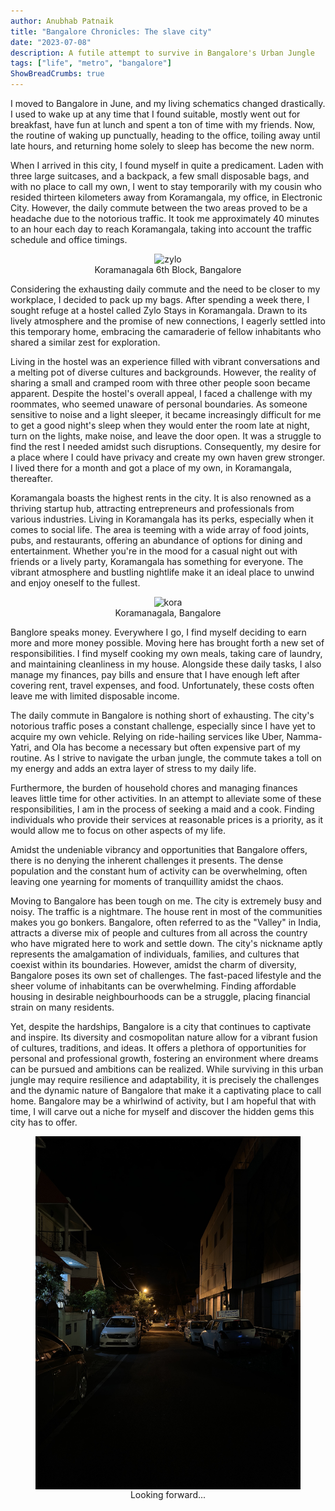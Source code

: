 ```yaml
---
author: Anubhab Patnaik
title: "Bangalore Chronicles: The slave city"
date: "2023-07-08"
description: A futile attempt to survive in Bangalore's Urban Jungle
tags: ["life", "metro", "bangalore"]
ShowBreadCrumbs: true 
---
```

<style>
 .skylab {
 justify-content: center;
 align-items: center;
 display: flex;
 flex-direction: column;
 }
</style>

I moved to Bangalore in June, and my living schematics changed drastically. I used to wake up at any time that I found suitable, mostly went out for breakfast, have fun at lunch and spent a ton of time with my friends. Now, the routine of waking up punctually, heading to the office, toiling away until late hours, and returning home solely to sleep has become the new norm.

When I arrived in this city, I found myself in quite a predicament. Laden with three large suitcases, and a backpack, a few small disposable bags, and with no place to call my own, I went to stay temporarily with my cousin who resided thirteen kilometers away from Koramangala, my office, in Electronic City. However, the daily commute between the two areas proved to be a headache due to the notorious traffic. It took me approximately 40 minutes to an hour each day to reach Koramangala, taking into account the traffic schedule and office timings.

<figure class="skylab">
<img alt='zylo' src ="/assets/img/lifeinametro/3.jpeg" class='h-50 w-50' >
<figcaption>
Koramanagala 6th Block, Bangalore
</figcaption>
</figure>

Considering the exhausting daily commute and the need to be closer to my workplace, I decided to pack up my bags. After spending a week there, I sought refuge at a hostel called Zylo Stays in Koramangala. Drawn to its lively atmosphere and the promise of new connections, I eagerly settled into this temporary home, embracing the camaraderie of fellow inhabitants who shared a similar zest for exploration.

Living in the hostel was an experience filled with vibrant conversations and a melting pot of diverse cultures and backgrounds. However, the reality of sharing a small and cramped room with three other people soon became apparent. Despite the hostel's overall appeal, I faced a challenge with my roommates, who seemed unaware of personal boundaries. As someone sensitive to noise and a light sleeper, it became increasingly difficult for me to get a good night's sleep when they would enter the room late at night, turn on the lights, make noise, and leave the door open. It was a struggle to find the rest I needed amidst such disruptions. Consequently, my desire for a place where I could have privacy and create my own haven grew stronger. I lived there for a month and got a place of my own, in Koramangala, thereafter.

Koramangala boasts the highest rents in the city. It is also renowned as a thriving startup hub, attracting entrepreneurs and professionals from various industries. Living in Koramangala has its perks, especially when it comes to social life. The area is teeming with a wide array of food joints, pubs, and restaurants, offering an abundance of options for dining and entertainment. Whether you're in the mood for a casual night out with friends or a lively party, Koramangala has something for everyone. The vibrant atmosphere and bustling nightlife make it an ideal place to unwind and enjoy oneself to the fullest.

<figure class="skylab">
<img alt='kora' src ="/assets/img/lifeinametro/2.jpeg" class='h-50 w-50' >
<figcaption>
Koramanagala, Bangalore
</figcaption>
</figure>

Banglore speaks money. Everywhere I go, I find myself deciding to earn more and more money possible. Moving here has brought forth a new set of responsibilities. I find myself cooking my own meals, taking care of laundry, and maintaining cleanliness in my house. Alongside these daily tasks, I also manage my finances, pay bills and ensure that I have enough left after covering rent, travel expenses, and food. Unfortunately, these costs often leave me with limited disposable income.

The daily commute in Bangalore is nothing short of exhausting. The city's notorious traffic poses a constant challenge, especially since I have yet to acquire my own vehicle. Relying on ride-hailing services like Uber, Namma-Yatri, and Ola has become a necessary but often expensive part of my routine. As I strive to navigate the urban jungle, the commute takes a toll on my energy and adds an extra layer of stress to my daily life.

Furthermore, the burden of household chores and managing finances leaves little time for other activities. In an attempt to alleviate some of these responsibilities, I am in the process of seeking a maid and a cook. Finding individuals who provide their services at reasonable prices is a priority, as it would allow me to focus on other aspects of my life.

Amidst the undeniable vibrancy and opportunities that Bangalore offers, there is no denying the inherent challenges it presents. The dense population and the constant hum of activity can be overwhelming, often leaving one yearning for moments of tranquillity amidst the chaos.

Moving to Bangalore has been tough on me. The city is extremely busy and noisy. The traffic is a nightmare. The house rent in most of the communities makes you go bonkers. Bangalore, often referred to as the "Valley" in India, attracts a diverse mix of people and cultures from all across the country who have migrated here to work and settle down. The city's nickname aptly represents the amalgamation of individuals, families, and cultures that coexist within its boundaries. However, amidst the charm of diversity, Bangalore poses its own set of challenges. The fast-paced lifestyle and the sheer volume of inhabitants can be overwhelming. Finding affordable housing in desirable neighbourhoods can be a struggle, placing financial strain on many residents.

Yet, despite the hardships, Bangalore is a city that continues to captivate and inspire. Its diversity and cosmopolitan nature allow for a vibrant fusion of cultures, traditions, and ideas. It offers a plethora of opportunities for personal and professional growth, fostering an environment where dreams can be pursued and ambitions can be realized. While surviving in this urban jungle may require resilience and adaptability, it is precisely the challenges and the dynamic nature of Bangalore that make it a captivating place to call home. Bangalore may be a whirlwind of activity, but I am hopeful that with time, I will carve out a niche for myself and discover the hidden gems this city has to offer.

<figure class="skylab">
<img alt='home' src ="/assets/img/lifeinametro/4.jpeg" class='h-50 w-50' >
<figcaption>
Looking forward...
</figcaption>
</figure>
